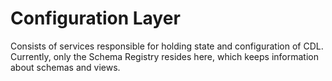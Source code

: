 # Configuration Layer

Consists of services responsible for holding state and configuration of CDL.  
Currently, only the Schema Registry resides here, which keeps information about schemas and views.
